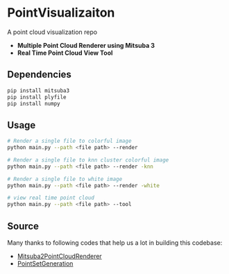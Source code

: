 # PointVisualizaiton
A point cloud visualization repo

- **Multiple Point Cloud Renderer using Mitsuba 3**
- **Real Time Point Cloud View Tool**

## Dependencies

```bash
pip install mitsuba3
pip install plyfile
pip install numpy
```

## Usage

```bash
# Render a single file to colorful image
python main.py --path <file path> --render

# Render a single file to knn cluster colorful image
python main.py --path <file path> --render -knn

# Render a single file to white image
python main.py --path <file path> --render -white

# view real time point cloud
python main.py --path <file path> --tool
```



## Source

Many thanks to following codes that help us a lot in building this codebase:

* [Mitsuba2PointCloudRenderer](https://github.com/tolgabirdal/Mitsuba2PointCloudRenderer) 
* [PointSetGeneration](https://github.com/fanhqme/PointSetGeneration)
